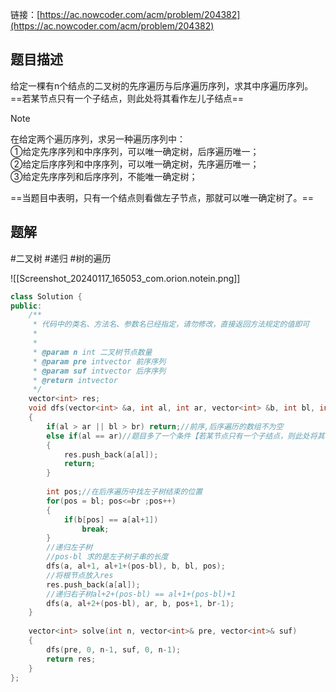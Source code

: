 
链接：[https://ac.nowcoder.com/acm/problem/204382](https://ac.nowcoder.com/acm/problem/204382)
## 题目描述

给定一棵有n个结点的二叉树的先序遍历与后序遍历序列，求其中序遍历序列。  
==若某节点只有一个子结点，则此处将其看作左儿子结点==


> [!NOTE] 
> 在给定两个遍历序列，求另一种遍历序列中：  
①给定先序序列和中序序列，可以唯一确定树，后序遍历唯一；  
②给定后序序列和中序序列，可以唯一确定树，先序遍历唯一；  
③给定先序序列和后序序列，不能唯一确定树；

==当题目中表明，只有一个结点则看做左子节点，那就可以唯一确定树了。==


## 题解

#二叉树 #递归 #树的遍历 

![[Screenshot_20240117_165053_com.orion.notein.png]]


```cpp
class Solution {
public:
    /**
     * 代码中的类名、方法名、参数名已经指定，请勿修改，直接返回方法规定的值即可
     *
     * 
     * @param n int 二叉树节点数量
     * @param pre intvector 前序序列
     * @param suf intvector 后序序列
     * @return intvector
     */
    vector<int> res;
    void dfs(vector<int> &a, int al, int ar, vector<int> &b, int bl, int br)
    {
        if(al > ar || bl > br) return;//前序,后序遍历的数组不为空
        else if(al == ar)//题目多了一个条件【若某节点只有一个子结点，则此处将其看作左儿子结点】。所以可以求出唯一的一个中序遍历。
        {
            res.push_back(a[al]);
            return;
        }
        
        int pos;//在后序遍历中找左子树结束的位置
        for(pos = bl; pos<=br ;pos++)
        {
            if(b[pos] == a[al+1])
                break;
        }
        //递归左子树
        //pos-bl 求的是左子树子串的长度
        dfs(a, al+1, al+1+(pos-bl), b, bl, pos);
        //将根节点放入res
        res.push_back(a[al]);
        //递归右子树al+2+(pos-bl) == al+1+(pos-bl)+1
        dfs(a, al+2+(pos-bl), ar, b, pos+1, br-1);
    }     
              
    vector<int> solve(int n, vector<int>& pre, vector<int>& suf) 
    {
        dfs(pre, 0, n-1, suf, 0, n-1);
        return res;
    }
};
```